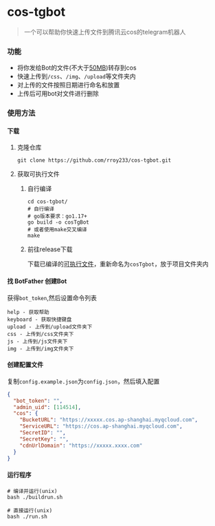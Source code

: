 # cos-tgbot

> 一个可以帮助你快速上传文件到腾讯云cos的telegram机器人

### 功能

* 将你发给Bot的文件(不大于[50MB](https://core.telegram.org/bots/faq#how-do-i-upload-a-large-file))转存到cos
* 快速上传到`/css`、`/img`、`/upload`等文件夹内
* 对上传的文件按照日期进行命名和放置
* 上传后可用bot对文件进行删除

### 使用方法

#### 下载

1. 克隆仓库

   ```shell
   git clone https://github.com/rroy233/cos-tgbot.git
   ```

2. 获取可执行文件

    1. 自行编译

       ```shell
       cd cos-tgbot/
       # 自行编译
       # go版本要求：go1.17+
       go build -o cosTgBot
       # 或者使用make交叉编译
       make
       ```

    2. 前往release下载

       下载已编译的[可执行文件](https://github.com/rroy233/cos-tgbot/releases)，重新命名为`cosTgbot`，放于项目文件夹内

#### 找 BotFather 创建Bot

获得`bot_token`,然后设置命令列表

```
help - 获取帮助
keyboard - 获取快捷键盘
upload - 上传到/upload文件夹下
css - 上传到/css文件夹下
js - 上传到/js文件夹下
img - 上传到/img文件夹下
```

#### 创建配置文件

复制`config.example.json`为`config.json`，然后填入配置

```json
{
  "bot_token": "",
  "admin_uid": [114514],
  "cos": {
    "BucketURL": "https://xxxxx.cos.ap-shanghai.myqcloud.com",
    "ServiceURL": "https://cos.ap-shanghai.myqcloud.com",
    "SecretID": "",
    "SecretKey": "",
    "cdnUrlDomain": "https://xxxxx.xxxx.com"
  }
}
```

#### 运行程序

```shell
# 编译并运行(unix)
bash ./buildrun.sh 

# 直接运行(unix)
bash ./run.sh 
```



